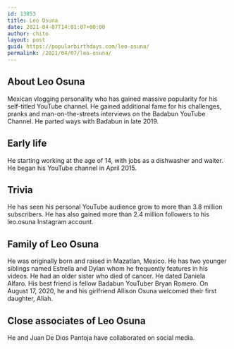 ```yaml
---
id: 13853
title: Leo Osuna
date: 2021-04-07T14:01:07+00:00
author: chito
layout: post
guid: https://popularbirthdays.com/leo-osuna/
permalink: /2021/04/07/leo-osuna/
---
```

<!--Content-->


          
          
## About Leo Osuna



  Mexican vlogging personality who has gained massive popularity for his self-titled YouTube channel. He gained additional fame for his challenges, pranks and man-on-the-streets interviews on the Badabun YouTube Channel. He parted ways with Badabun in late 2019. 

                
                
## Early life



  He starting working at the age of 14, with jobs as a dishwasher and waiter. He began his YouTube channel in April 2015. 

                
                
## Trivia



  He has seen his personal YouTube audience grow to more than 3.8 million subscribers. He has also gained more than 2.4 million followers to his leo.osuna Instagram account. 

                
                
## Family of Leo Osuna



  He was originally born and raised in Mazatlan, Mexico. He has two younger siblings named Estrella and Dylan whom he frequently features in his videos. He had an older sister who died of cancer. He dated Daniela Alfaro. His best friend is fellow Badabun YouTuber Bryan Romero. On August 17, 2020, he and his girlfriend Allison Osuna welcomed their first daughter, Alíah. 

                
                
## Close associates of Leo Osuna



  He and Juan De Dios Pantoja have collaborated on social media. 

          
          